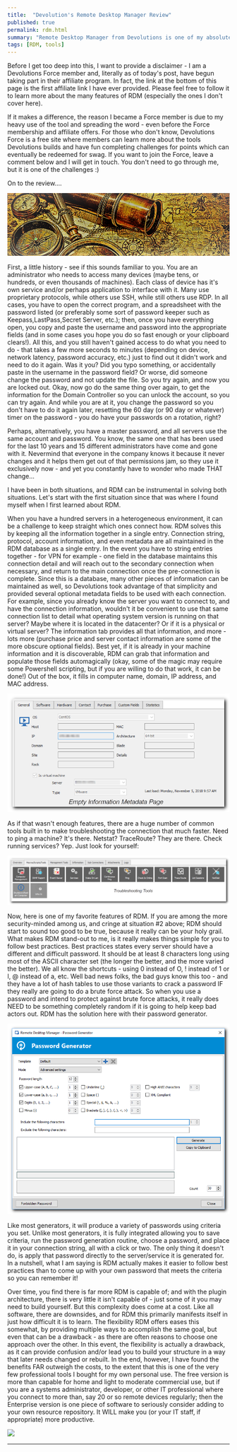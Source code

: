 ```yaml
---
title:  "Devolution's Remote Desktop Manager Review"
published: true
permalink: rdm.html
summary: "Remote Desktop Manager from Devolutions is one of my absolute favorite IT tools. Anyone who knows me, knows I talk about how it can help them, and anyone who doesn't know me, quickly finds out if they are doing IT tasks. To save time discussing it, and to help others with the value it provides, here is a breakdown of how I use it and why it is such a huge help."
tags: [RDM, tools]
---
```


Before I get too deep into this, I want to provide a disclaimer - I am a Devolutions Force member and, literally as of today's post, have begun taking part in their affiliate program.  In fact, the link at the bottom of this page is the first affiliate link I have ever provided. Please feel free to follow it to learn more about the many features of RDM (especially the ones I don't cover here).

If it makes a difference, the reason I became a Force member is due to my heavy use of the tool and spreading the word - even before the Force membership and affiliate offers. For those who don't know, Devolutions Force is a free site where members can learn more about the tools Devolutions builds and have fun completing challenges for points which can eventually be redeemed for swag. If you want to join the Force, leave a comment below and I will get in touch. You don't need to go through me, but it is one of the challenges :)

On to the review....  

![alt text:  History Collage][history]

First, a little history - see if this sounds familiar to you. You are an administrator who needs to access many devices (maybe tens, or hundreds, or even thousands of machines).  Each class of device has it's own service and/or perhaps application to interface with it. Many use proprietary protocols, while others use SSH, while still others use RDP. In all cases, you have to open the correct program, and a spreadsheet with the password listed (or preferably some sort of password keeper such as Keepass,LastPass,Secret Server, etc.); then, once you have everything open, you copy and paste the username and password into the appropriate fields (and in some cases you hope you do so fast enough or your clipboard clears!). All this, and you still haven't gained access to do what you need to do - that takes a few more seconds to minutes (depending on device, network latency, password accuracy, etc.) just to find out it didn't work and need to do it again. Was it you? Did you typo something, or accidentally paste in the username in the password field? Or worse, did someone change the password and not update the file. So you try again, and now you are locked out. Okay, now go do the same thing over again, to get the information for the Domain Controller so you can unlock the account, so you can try again. And while you are at it, you change the password so you don't have to do it again later, resetting the 60 day (or 90 day or whatever) timer on the password - you do have your passwords on a rotation, right?

Perhaps, alternatively, you have a master password, and all servers use the same account and password. You know, the same one that has been used for the last 10 years and 15 different administrators have come and gone with it. Nevermind that everyone in the company knows it because it never changes and it helps them get out of that permissions jam, so they use it exclusively now - and yet you constantly have to wonder who made THAT change...

I have been in both situations, and RDM can be instrumental in solving both situations. Let's start with the first situation since that was where I found myself when I first learned about RDM.

When you have a hundred servers in a heterogeneous environment, it can be a challenge to keep straight which ones connect how. RDM solves this by keeping all the information together in a single entry. Connection string, protocol, account information, and even metadata are all maintained in the RDM database as a single entry. In the event you have to string entries together - for VPN for example - one field in the database maintains this connection detail and will reach out to the secondary connection when necessary, and return to the main connection once the pre-connection is complete. Since this is a database, many other pieces of information can be maintained as well, so Devolutions took advantage of that simplicity and provided several optional metadata fields to be used with each connection. For example, since you already know the server you want to connect to, and have the connection information, wouldn't it be convenient to use that same connection list to detail what operating system version is running on that server? Maybe where it is located in the datacenter? Or if it is a physical or virtual server? The information tab provides all that information, and more - lots more (purchase price and server contact information are some of the more obscure optional fields). Best yet, if it is already in your machine information and it is discoverable, RDM can grab that information and populate those fields automagically (okay, some of the magic may require some Powershell scripting, but if you are willing to do that work, it can be done!) Out of the box, it fills in computer name, domain, IP address, and MAC address.

![alt text:  RDM Metadata][metadata]

As if that wasn't enough features, there are a huge number of common tools built in to make troubleshooting the connection that much faster. Need to ping a machine? It's there. Netstat? TraceRoute? They are there. Check running services? Yep. Just look for yourself:

![alt text:  RDMTools][tools]

Now, here is one of my favorite features of RDM. If you are among the more security-minded among us, and cringe at situation #2 above; RDM should start to sound too good to be true, because it really can be your holy grail. What makes RDM stand-out to me, is it really makes things simple for you to follow best practices. Best practices states every server should have a different and difficult password. It should be at least 8 characters long using most of the ASCII character set (the longer the better, and the more varied the better). We all know the shortcuts - using 0 instead of O, ! instead of 1 or l, @ instead of a, etc. Well bad news folks, the bad guys know this too - and they have a lot of hash tables to use those variants to crack a password IF they really are going to do a brute force attack. So when you use a password and intend to protect against brute force attacks, it really does NEED to be something completely random if it is going to help keep bad actors out. RDM has the solution here with their password generator.

![alt text:  Password Generator][generator]

Like most generators, it will produce a variety of passwords using criteria you set. Unlike most generators, it is fully integrated allowing you to save criteria, run the password generation routine, choose a password, and place it in your connection string, all with a click or two. The only thing it doesn't do, is apply that password directly to the server/service it is generated for. In a nutshell, what I am saying is RDM actually makes it easier to follow best practices than to come up with your own password that meets the criteria so you can remember it!

Over time, you find there is far more RDM is capable of; and with the plugin architecture, there is very little it isn't capable of - just some of it you may need to build yourself. But this complexity does come at a cost. Like all software, there are downsides, and for RDM this primarily manifests itself in just how difficult it is to learn. The flexibility RDM offers eases this somewhat, by providing multiple ways to accomplish the same goal, but even that can be a drawback - as there are often reasons to choose one approach over the other. In this event, the flexibility is actually a drawback, as it can provide confusion and/or lead you to build your structure in a way that later needs changed or rebuilt. In the end, however, I have found the benefits FAR outweigh the costs, to the extent that this is one of the very few professional tools I bought for my own personal use. The free version is more than capable for home and light to moderate commercial use, but if you are a systems administrator, developer, or other IT professional where you connect to more than, say 20 or so remote devices regularly; then the Enterprise version is one piece of software to seriously consider adding to your own resource repository. It WILL make you (or your IT staff, if appropriate) more productive.

<a href="https://devolutions.net/ref/434933/rdm-features" rel="nofollow" target="_blank"><img src="https://webdevolutions.blob.core.windows.net/images/banners/affiliates/style2-features-300x250.jpg" style="text-align:center;"></a>

---

[history]: ../images/Banners/History.png "History Collage"
[metadata]: ../images/RDM/RDM_Metadata.png "RDM Metadata"
[tools]: ../images/RDM/RDMTroubleTools.png "RDMTools"
[generator]: ../images/RDM/PasswordGenerator.png "Password Generator"